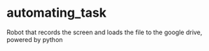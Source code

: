 # automating_task
Robot that records the screen and loads the file to the google drive, powered by python
